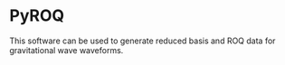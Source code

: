 # PyROQ

This software can be used to generate reduced basis and ROQ data for gravitational wave waveforms. 
